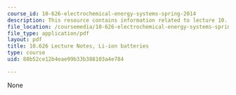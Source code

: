 ```yaml
---
course_id: 10-626-electrochemical-energy-systems-spring-2014
description: This resource contains information related to lecture 10.
file_location: /coursemedia/10-626-electrochemical-energy-systems-spring-2014/80b52ce12b4eae99b33b388103a4e784_MIT10_626S14_S11lec10.pdf
file_type: application/pdf
layout: pdf
title: 10.626 Lecture Notes, Li-ion batteries
type: course
uid: 80b52ce12b4eae99b33b388103a4e784

---
```

None